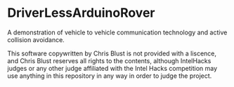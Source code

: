 # DriverLessArduinoRover
A demonstration of vehicle to vehicle communication technology and active collision avoidance.

This software copywritten by Chris Blust is not provided with a liscence, and Chris Blust reserves all rights to the contents, although IntelHacks judges or any other judge affiliated with the Intel Hacks competition may use anything in this repository in any way in order to judge the project.
